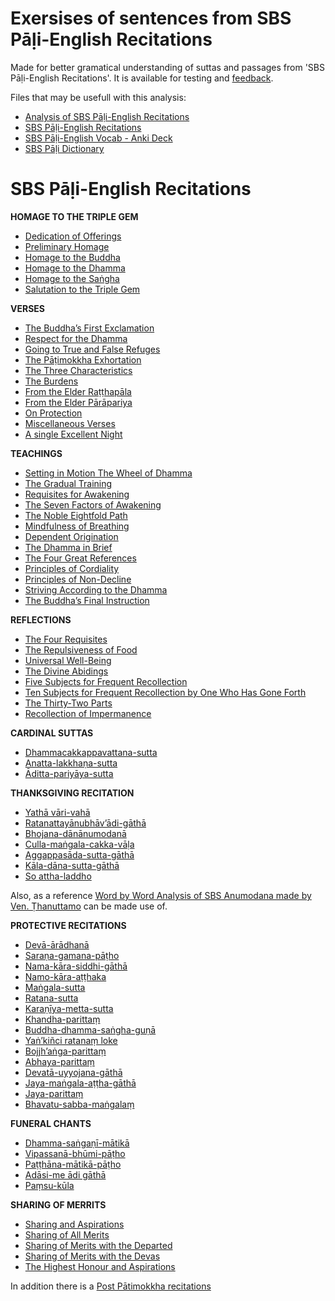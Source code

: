 # **Exersises of sentences from SBS Pāḷi-English Recitations**

Made for better gramatical understanding of suttas and passages from 'SBS Pāḷi-English Recitations'. It is available for testing and [feedback](https://docs.google.com/forms/d/e/1FAIpQLScNC5v2gQbBCM3giXfYIib9zrp-WMzwJuf_iVXEMX2re4BFFw/viewform?usp=pp_url&entry.1433863141=Analisis-SBS-PER).

Files that may be usefull with this analysis:

- [Analysis of SBS Pāḷi-English Recitations](https://sasanarakkha.github.io/study-tools/sbs-per-analysis.html)
- [SBS Pāḷi-English Recitations](https://github.com/sasanarakkha/pali-english-recitations/releases/latest/)
- [SBS Pāḷi-English Vocab - Anki Deck](https://sasanarakkha.github.io/study-tools/anki-decks/sbs-pali-english-vocab.html)
- [SBS Pāḷi Dictionary](https://sasanarakkha.github.io/study-tools/dict/sbs-pali-dictionary.html)

# **SBS Pāḷi-English Recitations**

**HOMAGE TO THE TRIPLE GEM**

- [Dedication of Offerings](https://docs.google.com/document/d/16k3ZwmEonjsXvgUVdw24HcyOP_7fLVcE53IKyFarFhQ/)
- [Preliminary Homage](https://docs.google.com/document/d/1tR91Q6HLBzxdRofnD-a3sTmTnRehzG7HN4WGbbEuoR8/)
- [Homage to the Buddha](https://docs.google.com/document/d/1zhrBvVh_wwtx_LeoIJJpLFp4ce8wpSZGSxM8A09P84c/)
- [Homage to the Dhamma](https://docs.google.com/document/d/1XVZnwLTA60g6XpsRjNold5pGu5PzsIGtyFVr3yOyNzo/)
- [Homage to the Saṅgha](https://docs.google.com/document/d/16iG3UHDdMB11b8Bfj3HzDrw4ssaeOGPdp0NM_4xwgQw/)
- [Salutation to the Triple Gem](https://docs.google.com/document/d/1wiq1QHwzjMWmqm-eNMwURpKA_PYtmCZRQZlEb6WJEs0/)

**VERSES**

- [The Buddha’s First Exclamation](https://docs.google.com/document/d/1WjREzjy_8ZtUnNztidukkOerjyvxQyb4xu4uD-5vSV8/)
- [Respect for the Dhamma](https://docs.google.com/document/d/1pjuj0k9J9E5Qd3GGLaTKXrnWpiSgg4W-6o5OIQO1ffE/)
- [Going to True and False Refuges](https://docs.google.com/document/d/1BbZIZwds_COTMICf5jtTbfGgCh1iKsO3BRfz019tyOY/)
- [The Pāṭimokkha Exhortation](https://docs.google.com/document/d/1N_yt1SeOJXu1LM-631iCTEmZXhrK9ZPDTiY8TCnEl6Q/)
- [The Three Characteristics](https://docs.google.com/document/d/1xLAZL4xC6Yxn4osf7UqF52FVZZEh_Ce2FcqndzBPA1g/)
- [The Burdens](https://docs.google.com/document/d/1pjqRiYGRhCScuUBzbXKtgHDrC6Gs58Avn3TU_lQtqeY/)
- [From the Elder Raṭṭhapāla](https://docs.google.com/document/d/1NUg8jnoLb0RDbpEyab5wA43fRwKr1p29YL_XXRG5cMc/)
- [From the Elder Pārāpariya](https://docs.google.com/document/d/1IckLhMmzCUrRQeo5nudLH98vNk1ZcBYC9KQu2VgQPzc/)
- [On Protection](https://docs.google.com/document/d/1TlToRNhWiXznrRyaxhJbrux8zJ_vNv59XiFW3k8nGLU/)
- [Miscellaneous Verses](https://docs.google.com/document/d/1S7Ioku1VvluRc_87Wtr52K8YtLz-lR95RsuYRhPqqq0/)
- [A single Excellent Night](https://docs.google.com/document/d/18-OIsbnUuzXTm2PPVyLVfU2aMXc6z6R-8eu6ctj6-rk/)

**TEACHINGS**

- [Setting in Motion The Wheel of Dhamma](https://docs.google.com/document/d/1P1MEfNUglbfEQgsL_J9vUnFB_KCo4ugLF6C0lGN_HE0/)
- [The Gradual Training](https://docs.google.com/document/d/1tl3hTfMr4OCNtnTNiC76cp26UXn8cXGUodRjLRG3RT0/)
- [Requisites for Awakening](https://docs.google.com/document/d/1yr78siVGxUcFNzWdmOdhyNMGrA_YJ90XELqfW8StCGY/)
- [The Seven Factors of Awakening](https://docs.google.com/document/d/1VJb539BvKHjO3Z8yo1YerVEN7RvxKZXO5TgZxMHTDis/)
- [The Noble Eightfold Path](https://docs.google.com/document/d/1J1ZvRXA2JnLtuSxwFUBzrMOSyEipwvx9HzfX1_uU8Qg/)
- [Mindfulness of Breathing](https://docs.google.com/document/d/1GHUoODWDYAYKRbHC-obxXVNGrzLPAj0FNfWTOHbznHA/)
- [Dependent Origination](https://docs.google.com/document/d/13-CaydhH9fLRWKuMUTtAZ-AayZfztvZ54OewNttyazM/)
- [The Dhamma in Brief](https://docs.google.com/document/d/1pbCmT1qZjbENP-ViotLpDQ_eYXpwIuxov4lD8k4yDPU/)
- [The Four Great References](https://docs.google.com/document/d/13SsBLQU-ggpelrYre-40zXs-mFNHDPoR-ocXuyTPj8A/)
- [Principles of Cordiality](https://docs.google.com/document/d/1MyzlxiBOU-KaqeEtNj8ZvLJkvQFlfnFqxJOk7lSVwgA/)
- [Principles of Non-Decline](https://docs.google.com/document/d/1GjH8Ts93Y6jSbMeecl0XZ9rBRueLijUaGr72-Wfs0Qg/)
- [Striving According to the Dhamma](https://docs.google.com/document/d/10qXVLUqCNjX4UN3x7rlvIJg2EgboOVyipz0Qcw8KvDE/)
- [The Buddha’s Final Instruction](https://docs.google.com/document/d/1QVYqNn0GXHTvgZzHeUndjt_25rtPQMMmvG9KkGLH1tQ/)

**REFLECTIONS**

- [The Four Requisites](https://docs.google.com/document/d/1ooHGbmV9D-J3CZhCkAB2eDnmlsPRP2h3htoke6EbuCE/)
- [The Repulsiveness of Food](https://docs.google.com/document/d/1X4uB9IDUPxK0UiUWVCX6UxdLBUIuWkGOI1oQKWSusjk/)
- [Universal Well-Being](https://docs.google.com/document/d/1ypznCocgbYPMjChj7hXovyrKl3C37h3m_T6kyToqM3E/)
- [The Divine Abidings](https://docs.google.com/document/d/1XrgARuI21HDLdlloff5m0pKWP_q_MP1_iD_p2kWcVxk/)
- [Five Subjects for Frequent Recollection](https://docs.google.com/document/d/14DUdOeOfvHk_DR1G4Z7VfwNCtiFAHtnNT_QjlSfDXU0/)
- [Ten Subjects for Frequent Recollection by One Who Has Gone Forth](https://docs.google.com/document/d/1v3fG9edwmLLQexfomMmlAwUBqo67fkj8xn65czDJswY/)
- [The Thirty-Two Parts](https://docs.google.com/document/d/1axvfxRr_k3Pj2I1U_KBOkCSXZwxMjJMCqFMdI9KhAI8/)
- [Recollection of Impermanence](https://docs.google.com/document/d/1FZpvUKIoS4d7BCXcGylZzB10sVCtgZrOx_-93i9x_Yw/)

**CARDINAL SUTTAS**

- [Dhammacakkappavattana-sutta](https://docs.google.com/document/d/1mxONgTrlYUS9D3teDCIqgZgSk-eHOKYCAQVkiSd8-s0/)
- [Anatta-lakkhaṇa-sutta](https://docs.google.com/document/d/1scnvXcQYxOsHjn9xYxB3w7us1sZ_3KiTiCeyUgbqHMs/)
- [Āditta-pariyāya-sutta](https://docs.google.com/document/d/154dZ84b4sp4PAiQTyr5Iff2mvjOAP6-x0j4wx3qmqWA/)

**THANKSGIVING RECITATION**

- [Yathā vāri-vahā](https://docs.google.com/document/d/1LJXNs2aoNam3oKff81A-jAROg2hJNc2TPYvJMk2eVDI/)
- [Ratanattayānubhāv’ādi-gāthā](https://docs.google.com/document/d/19xqZwmgkmYA0PfR7vSFdeSyCHAyxkYQJ4Tn9Ma-6x8M/)
- [Bhojana-dānānumodanā](https://docs.google.com/document/d/1cAzjoXy5zuMT-XHaMNB4JvLUejl97i3ZlZ0hukFU7v4/)
- [Culla-maṅgala-cakka-vāḷa](https://docs.google.com/document/d/13yXtG9owcWNaczH0tcMs6LvVSJCrKpND9Y8qzI04GvE/)
- [Aggappasāda-sutta-gāthā](https://docs.google.com/document/d/14A25wtsPVE5YTz6q7V02fB377vAw8YCxFjUFA4zno14/)
- [Kāla-dāna-sutta-gāthā](https://docs.google.com/document/d/1FgjMGAS4U6pXq5_hw6_TQei4UFFnZZs_Vhv7EjzfuJY/)
- [So attha-laddho](https://docs.google.com/document/d/1mzl8p5zsAK7qjC67NSWt19l9f-Vryd7IqzZJA6tiZ0Q/)

Also, as a reference [Word by Word Analysis of SBS Anumodana made by Ven. Ṭhanuttamo](https://docs.google.com/document/d/1qOjSvYnNt1FpMRZdq-vXRMQFH6uTdoYU5hWUN6AP5Hs/) can be made use of.

**PROTECTIVE RECITATIONS**

- [Devā-ārādhanā](https://docs.google.com/document/d/1cq6YgqvIT4mlVH5TAkH5cW76W194UV5craEsEb3q2mg/)
- [Saraṇa-gamana-pāṭho](https://docs.google.com/document/d/1iZMJOVNH43DApMQMIhhITM8MQcum27TmxK4C3Gtk11o/)
- [Nama-kāra-siddhi-gāthā](https://docs.google.com/document/d/1nqDFrO7s6LzOHe1IJsU-ByRlIsUBwjSKBuT8dwX-vw4/)
- [Namo-kāra-aṭṭhaka](https://docs.google.com/document/d/14nMV51n83HCzrfzgdSrRUTIRPpzKiLDeuYpIiUhKZ3U/)
- [Maṅgala-sutta](https://docs.google.com/document/d/1GxugiloDKUsQjgtdXBwbcXupx5qdPHIPJQUuIOlIb_E/)
- [Ratana-sutta](https://docs.google.com/document/d/17SlbiLv7CNXKmGBPv2HRIBDna2Z0nQ_zp4NQxnJdcvY/)
- [Karaṇīya-metta-sutta](https://docs.google.com/document/d/1U4tyNzBSaFmKmGSIiW6G-lvMGEprri0lCFJux2hpjkw/)
- [Khandha-parittaṃ](https://docs.google.com/document/d/1U4Thy_dhSHTX9X_UQ1wXYhCacJzJgw2uyH5cT74Tlsc/)
- [Buddha-dhamma-saṅgha-guṇā](https://docs.google.com/document/d/1n3bNxIZhHHYj4Pr19ZPfh82PSM6RwouFa1FB5d0H-hw/)
- [Yaṅ’kiñci ratanaṃ loke](https://docs.google.com/document/d/1xlN_jJBWhaHETilORbtmBHxzr-uwLGDLwHfZKEZ91-g/)
- [Bojjh’aṅga-parittaṃ](https://docs.google.com/document/d/1bqqaLlYiHoMOe7ZspSz0edWb8imdVh7lKxblXrFhwog/)
- [Abhaya-parittaṃ](https://docs.google.com/document/d/1JOHzc96Pk-SH0t4CIf27yj_ziIJwgzJP9IX_oIaWoco/)
- [Devatā-uyyojana-gāthā](https://docs.google.com/document/d/1VeAI1fEFV_25SYjm6n9JMggLu5TCV3FG8wR7BS8hOAM/)
- [Jaya-maṅgala-aṭṭha-gāthā](https://docs.google.com/document/d/1X0x3ycXOyZbvTbn4yvoYxg50Dro6DLrT_7YionZ6QD8/)
- [Jaya-parittaṃ](https://docs.google.com/document/d/1O-zAisHyrb3HhhlqpOhBg88wWWUIa7IQjMcx0zu9C_o/)
- [Bhavatu-sabba-maṅgalaṃ](https://docs.google.com/document/d/1NYEAj3cXg9o2arF6EuahdoV_IAbzokCDhZ3Y5sC4bxU/)

**FUNERAL CHANTS**

- [Dhamma-saṅgaṇī-mātikā](https://docs.google.com/document/d/16NJXE1_29v68rlwvMdVxQENsD47t_59_ZOZUkEB9E3s/)
- [Vipassanā-bhūmi-pāṭho](https://docs.google.com/document/d/1X2Lv2pUlhHam0p0iZcATCIgQvCaWtt8xDcdjjQWSr_s/)
- [Paṭṭhāna-mātikā-pāṭho](https://docs.google.com/document/d/1ntzAHggycLYa0KYrFMjWj-DjvVQqT69GGbeKCFLq9Gk/)
- [Adāsi-me ādi gāthā](https://docs.google.com/document/d/1JpU8Ct6W_JzA_J0_zEnnBIYLiaJYGawt7eh-1YdNePU/)
- [Paṃsu-kūla](https://docs.google.com/document/d/1UzDeY2Klf84xAFQL6xyQE6iDN686WynavNvblS93FtY/)

**SHARING OF MERRITS**

- [Sharing and Aspirations](https://docs.google.com/document/d/14K2_KBra83onV42sC4n_Z4VPUo2_QkQrBxHeCtNgSBI/)
- [Sharing of All Merits](https://docs.google.com/document/d/16tY-jI8AYhXrPWd1QBVcggWAAeGIWp9BW3temjM5n4k/)
- [Sharing of Merits with the Departed](https://docs.google.com/document/d/1ervmf-YXC39af4RuTCEvRgRgYFVEQxCR7ALysidoqlg/)
- [Sharing of Merits with the Devas](https://docs.google.com/document/d/1XOCiDH0jFCS_Zg3Wc9RDe8zMbSGFLfv9X5UhdyAbJFY/)
- [The Highest Honour and Aspirations](https://docs.google.com/document/d/1BbcB4J5S9woH-WykaYODlHlb8O_9BkKXzvFWlWCyPvo/)

In addition there is a [Post Pātimokkha recitations](https://docs.google.com/document/d/1-1aA2mg2pgvB_qT5Ep6r6FkaZMfnkelCbN-JU5MkpiY/)

